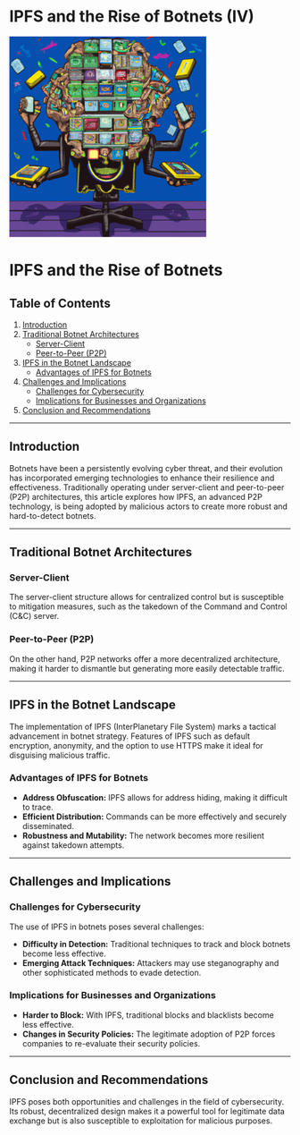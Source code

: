 # IPFS and the Rise of Botnets (IV)

![Alt text](ipfs.png)

# IPFS and the Rise of Botnets

## Table of Contents
1. [Introduction](#introduction)
2. [Traditional Botnet Architectures](#traditional-botnet-architectures)
   - [Server-Client](#server-client)
   - [Peer-to-Peer (P2P)](#peer-to-peer-p2p)
3. [IPFS in the Botnet Landscape](#ipfs-in-the-botnet-landscape)
   - [Advantages of IPFS for Botnets](#advantages-of-ipfs-for-botnets)
4. [Challenges and Implications](#challenges-and-implications)
   - [Challenges for Cybersecurity](#challenges-for-cybersecurity)
   - [Implications for Businesses and Organizations](#implications-for-businesses-and-organizations)
5. [Conclusion and Recommendations](#conclusion-and-recommendations)

---

## Introduction <a name="introduction"></a>
Botnets have been a persistently evolving cyber threat, and their evolution has incorporated emerging technologies to enhance their resilience and effectiveness. Traditionally operating under server-client and peer-to-peer (P2P) architectures, this article explores how IPFS, an advanced P2P technology, is being adopted by malicious actors to create more robust and hard-to-detect botnets.

---

## Traditional Botnet Architectures <a name="traditional-botnet-architectures"></a>
### Server-Client <a name="server-client"></a>
The server-client structure allows for centralized control but is susceptible to mitigation measures, such as the takedown of the Command and Control (C&C) server.

### Peer-to-Peer (P2P) <a name="peer-to-peer-p2p"></a>
On the other hand, P2P networks offer a more decentralized architecture, making it harder to dismantle but generating more easily detectable traffic.

---

## IPFS in the Botnet Landscape <a name="ipfs-in-the-botnet-landscape"></a>
The implementation of IPFS (InterPlanetary File System) marks a tactical advancement in botnet strategy. Features of IPFS such as default encryption, anonymity, and the option to use HTTPS make it ideal for disguising malicious traffic.

### Advantages of IPFS for Botnets <a name="advantages-of-ipfs-for-botnets"></a>
- **Address Obfuscation:** IPFS allows for address hiding, making it difficult to trace.
- **Efficient Distribution:** Commands can be more effectively and securely disseminated.
- **Robustness and Mutability:** The network becomes more resilient against takedown attempts.

---

## Challenges and Implications <a name="challenges-and-implications"></a>
### Challenges for Cybersecurity <a name="challenges-for-cybersecurity"></a>
The use of IPFS in botnets poses several challenges:
- **Difficulty in Detection:** Traditional techniques to track and block botnets become less effective.
- **Emerging Attack Techniques:** Attackers may use steganography and other sophisticated methods to evade detection.

### Implications for Businesses and Organizations <a name="implications-for-businesses-and-organizations"></a>
- **Harder to Block:** With IPFS, traditional blocks and blacklists become less effective.
- **Changes in Security Policies:** The legitimate adoption of P2P forces companies to re-evaluate their security policies.

---

## Conclusion and Recommendations <a name="conclusion-and-recommendations"></a>
IPFS poses both opportunities and challenges in the field of cybersecurity. Its robust, decentralized design makes it a powerful tool for legitimate data exchange but is also susceptible to exploitation for malicious purposes.
